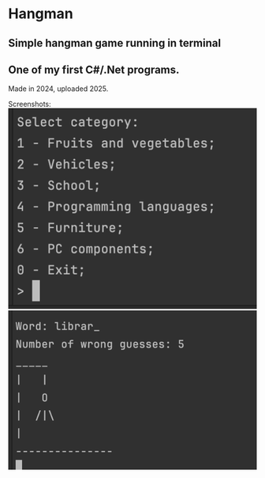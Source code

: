 # Hangman
## Simple hangman game running in terminal  
## One of my first C#/.Net programs.  
Made in 2024, uploaded 2025.

Screenshots:  
![Category selector](https://github.com/Sun8ox/Hangman/blob/8fa1f0cb3afdd3454e941df11857637047ce6563/Screenshots/categorySelector.png)  
![Gameplay](https://github.com/Sun8ox/Hangman/blob/8fa1f0cb3afdd3454e941df11857637047ce6563/Screenshots/gameplay.png)  
